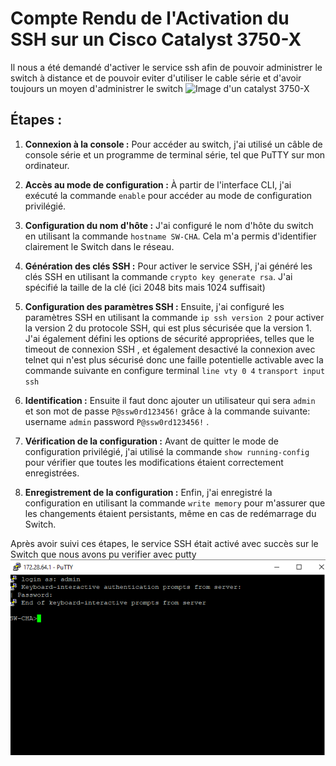 # Compte Rendu de l'Activation du SSH sur un Cisco Catalyst 3750-X

Il nous a été demandé d'activer le service ssh afin de pouvoir administrer le switch à distance et de pouvoir eviter d'utiliser le cable série et d'avoir toujours un moyen d'administrer le switch
![Image d'un catalyst 3750-X](./img/catalyst.avif)
## Étapes :

1. **Connexion à la console :** Pour accéder au switch, j'ai utilisé un câble de console série et un programme de terminal série, tel que PuTTY sur mon ordinateur.


2. **Accès au mode de configuration :** À partir de l'interface CLI, j'ai exécuté la commande `enable` pour accéder au mode de configuration privilégié.

3. **Configuration du nom d'hôte :** J'ai configuré le nom d'hôte du switch en utilisant la commande `hostname SW-CHA`. Cela m'a permis d'identifier clairement le Switch dans le réseau.

4. **Génération des clés SSH :** Pour activer le service SSH, j'ai généré les clés SSH en utilisant la commande `crypto key generate rsa`. J'ai spécifié la taille de la clé (ici 2048 bits mais 1024 suffisait)

5. **Configuration des paramètres SSH :** Ensuite, j'ai configuré les paramètres SSH en utilisant la commande `ip ssh version 2` pour activer la version 2 du protocole SSH, qui est plus sécurisée que la version 1. J'ai également défini les options de sécurité appropriées, telles que le timeout de connexion SSH , et également desactivé la connexion avec telnet qui n'est plus sécurisé donc une faille potentielle activable avec la commande suivante en configure terminal
`line vty 0 4`
`transport input ssh`

6. **Identification :** Ensuite il faut donc ajouter un utilisateur qui sera `admin` et son mot de passe `P@ssw0rd123456!` grâce à la commande suivante:  username `admin` password `P@ssw0rd123456!` .


7. **Vérification de la configuration :** Avant de quitter le mode de configuration privilégié, j'ai utilisé la commande `show running-config` pour vérifier que toutes les modifications étaient correctement enregistrées.

8. **Enregistrement de la configuration :** Enfin, j'ai enregistré la configuration en utilisant la commande `write memory` pour m'assurer que les changements étaient persistants, même en cas de redémarrage du Switch.

Après avoir suivi ces étapes, le service SSH était activé avec succès sur le Switch que nous avons pu verifier avec putty 
![switch](./img/putty.png)
